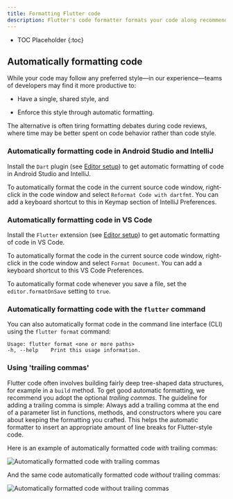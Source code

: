 ```yaml
---
title: Formatting Flutter code
description: Flutter's code formatter formats your code along recommended style guidelines.
---
```


* TOC Placeholder
{:toc}

## Automatically formatting code

While your code may follow any preferred style&mdash;in our
experience&mdash;teams of developers may find it more productive to:

* Have a single, shared style, and

* Enforce this style through automatic formatting.

The alternative is often tiring formatting debates during code reviews, where
time may be better spent on code behavior rather than code style.

### Automatically formatting code in Android Studio and IntelliJ

Install the `Dart` plugin (see [Editor setup](/get-started/editor))
to get automatic formatting of code in Android Studio and IntelliJ.

To automatically format the code in the current source code window, right-click
in the code window and select `Reformat Code with dartfmt`.
You can add a keyboard shortcut to this in Keymap section of IntelliJ
Preferences.

### Automatically formatting code in VS Code

Install the `Flutter` extension (see [Editor setup](/get-started/editor))
to get automatic formatting of code in VS Code.

To automatically format the code in the current source code window, right-click
in the code window and select `Format Document`. You can add a keyboard
shortcut to this VS Code Preferences.

To automatically format code whenever you save a file, set the
`editor.formatOnSave` setting to `true`.

### Automatically formatting code with the `flutter` command

You can also automatically format code in the command line interface (CLI) using
the `flutter format` command:

```
Usage: flutter format <one or more paths>
-h, --help    Print this usage information.
```

### Using 'trailing commas'

Flutter code often involves building fairly deep tree-shaped data structures,
for example in a `build` method. To get good automatic formatting, we recommend
you adopt the optional *trailing commas*. The guideline for adding a trailing
comma is simple: Always add a trailing comma at the end of a parameter list in
functions, methods, and constructors where you care about keeping the formatting
you crafted. This helps the automatic formatter to insert an appropriate
amount of line breaks for Flutter-style code.

Here is an example of automatically formatted code *with* trailing commas:

![Automatically formatted code with trailing commas](/tools/images/trailing-comma-with.png)

And the same code automatically formatted code *without* trailing commas:

![Automatically formatted code without trailing commas](/tools/images/trailing-comma-without.png)
